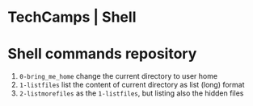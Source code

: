 # TechCamps | Shell

# Shell commands repository

1. `0-bring_me_home` change the current directory to user home
2. `1-listfiles` list the content of current directory as list (long) format
3. `2-listmorefiles` as the `1-listfiles`, but listing also the hidden files  
